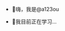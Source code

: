 - 👋嗨，我是@a123ou

- 🌱我目前正在学习...

<!---
a123ou/a123ou 是一个 ✨ 特殊 ✨ 存储库，因为它的“README.md”（此文件）出现在您的 GitHub 个人资料上。
您可以点击预览链接来查看您的更改。
--->
